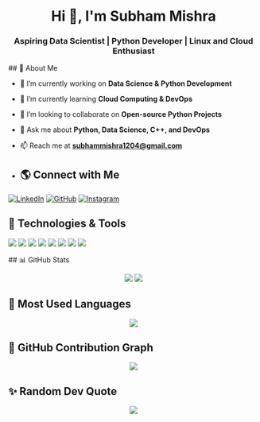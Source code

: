 <h1 align="center">Hi 👋, I'm Subham Mishra</h1>
<h3 align="center">Aspiring Data Scientist | Python Developer | Linux and Cloud Enthusiast</h3>
## 🧐 About Me

- 🔭 I’m currently working on **Data Science & Python Development**
- 🌱 I’m currently learning **Cloud Computing & DevOps**
- 👯 I’m looking to collaborate on **Open-source Python Projects**
- 💬 Ask me about **Python, Data Science, C++, and DevOps**
- 📫 Reach me at **subhammishra1204@gmail.com**

- ## 🌎 Connect with Me
<p align="left">
<a href="https://linkedin.com/in/subham12" target="blank"><img align="center" src="https://img.shields.io/badge/LinkedIn-0077B5?style=for-the-badge&logo=linkedin&logoColor=white" alt="LinkedIn"/></a>
<a href="https://github.com/SubhamMishra1204" target="blank"><img align="center" src="https://img.shields.io/badge/GitHub-181717?style=for-the-badge&logo=github&logoColor=white" alt="GitHub"/></a>
 <a href="https://instagram.com/subhammishra1204" target="blank">
<img align="center" src="https://img.shields.io/badge/Instagram-E4405F?style=for-the-badge&logo=instagram&logoColor=white" alt="Instagram"/>
</a>

</p>

## 🚀 Technologies & Tools
<p align="left">
<img src="https://img.shields.io/badge/-Python-3776AB?style=flat&logo=python&logoColor=white" />
<img src="https://img.shields.io/badge/-C++-00599C?style=flat&logo=c%2B%2B&logoColor=white" />
<img src="https://img.shields.io/badge/-Linux-FCC624?style=flat&logo=linux&logoColor=black" />
<img src="https://img.shields.io/badge/-Bash-4EAA25?style=flat&logo=gnu-bash&logoColor=white" />
<img src="https://img.shields.io/badge/-Django-092E20?style=flat&logo=django&logoColor=white" />
<img src="https://img.shields.io/badge/-JavaScript-F7DF1E?style=flat&logo=javascript&logoColor=black" />
<img src="https://img.shields.io/badge/-HTML-E34F26?style=flat&logo=html5&logoColor=white" />
<img src="https://img.shields.io/badge/-CSS-1572B6?style=flat&logo=css3&logoColor=white" />
</p>
## 📊 GitHub Stats
<p align="center">
<img src="https://github-readme-stats.vercel.app/api?username=SubhamMishra1204&show_icons=true&theme=dark" />
<img src="https://github-readme-streak-stats.herokuapp.com/?user=SubhamMishra1204&theme=dark" />
</p>

## 📌 Most Used Languages
<p align="center">
<img src="https://github-readme-stats.vercel.app/api/top-langs/?username=SubhamMishra1204&layout=compact&theme=dark" />
</p>

## 🚀 GitHub Contribution Graph
<p align="center">
<img src="https://github-readme-activity-graph.vercel.app/graph?username=SubhamMishra1204&theme=github-dark" />
</p>

## ✨ Random Dev Quote
<p align="center">
<img src="https://quotes-github-readme.vercel.app/api?type=horizontal&theme=dark" />
</p>


